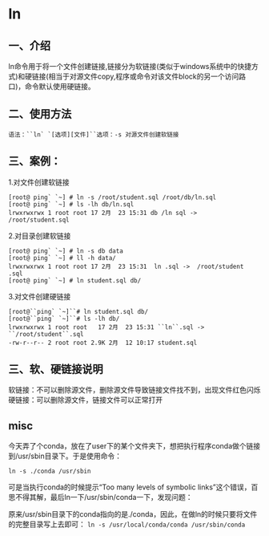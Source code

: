 # ln

## 一、介绍

ln命令用于将一个文件创建链接,链接分为软链接(类似于windows系统中的快捷方式)和硬链接(相当于对源文件copy,程序或命令对该文件block的另一个访问路口)，命令默认使用硬链接。

## 二、使用方法

```
语法：``ln` `[选项][文件]``选项：-s 对源文件创建软链接
```

 

## 三、案例：

1.对文件创建软链接

```
[root@ ping` `~] # ln -s /root/student.sql /root/db/ln.sql
[root@ ping` `~] # ls -lh db/ln.sql  
lrwxrwxrwx 1 root root 17 2月  23 15:31 db /ln sql -> /root/student.sql
```

2.对目录创建软链接

```
[root@ ping` `~] # ln -s db data
[root@ ping` `~] # ll -h data/
lrwxrwxrwx 1 root root 17 2月  23 15:31  ln .sql ->  /root/student .sql 
[root@ ping` `~] # ln student.sql db/
```

3.对文件创建硬链接

```
[root@``ping` `~]``# ln student.sql db/
[root@``ping` `~]``# ls -lh db/
lrwxrwxrwx 1 root root   17 2月  23 15:31 ``ln``.sql -> ``/root/student``.sql
-rw-r--r-- 2 root root 2.9K 2月  12 10:17 student.sql
```

 

## 三、软、硬链接说明　

软链接：不可以删除源文件，删除源文件导致链接文件找不到，出现文件红色闪烁
硬链接：可以删除源文件，链接文件可以正常打开

## misc

今天弄了个conda，放在了user下的某个文件夹下，想把执行程序conda做个链接到/usr/sbin目录下。于是使用命令：
```
ln -s ./conda /usr/sbin
```
 
可是当执行conda的时候提示“Too many levels of symbolic links”这个错误，百思不得其解，最后ln一下/usr/sbin/conda一下，发现问题：

原来/usr/sbin目录下的conda指向的是./conda，因此，在做ln的时候只要将文件的完整目录写上去即可：
`ln -s /usr/local/conda/conda /usr/sbin/conda`